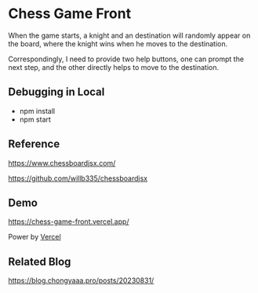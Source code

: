 # Chess Game Front

When the game starts, a knight and an destination will randomly appear on the board, where the knight wins when he moves to the destination.

Correspondingly, I need to provide two help buttons, one can prompt the next step, and the other directly helps to move to the destination.

## Debugging in Local

- npm install
- npm start

## Reference

https://www.chessboardjsx.com/

https://github.com/willb335/chessboardjsx

## Demo

https://chess-game-front.vercel.app/

Power by [Vercel](https://vercel.com/)

## Related Blog

https://blog.chongyaaa.pro/posts/20230831/

